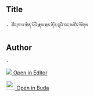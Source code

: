 ## Title
	- ཙོང་ཁ་པ་ཆེན་པོའི་རྣམ་ཐར་ནོར་བུའི་བང་མཛོད་སོགས

## Author
	- 



[<img src="https://img.icons8.com/color/25/000000/edit-property.png"> Open in Editor](http://editor.openpecha.org/P000716)

[<img width="25" src="https://library.bdrc.io/icons/BUDA-small.svg"> Open in Buda](https://library.bdrc.io/show/bdr:IE0OPP000716)
